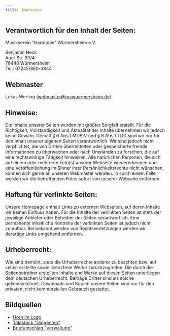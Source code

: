 ```yaml
---
title: Impressum
---
```


## Verantwortlich für den Inhalt der Seiten:

Musikverein "Harmonie" Würmersheim e.V.

Benjamin Heck<br>
Auer Str. 20/4<br>
76448 Würmersheim<br>
Tel.: 07245/860-3844<br>

## Webmaster

Lukas Werling ([webmaster@mvwuermersheim.de](mailto:webmaster@mvwuermersheim.de))

## Hinweise:

Die Inhalte unserer Seiten wurden mit größter Sorgfalt erstellt. Für die Richtigkeit, Vollständigkeit und Aktualität der Inhalte übernehmen wir jedoch keine Gewähr. Gemäß § 6 Abs.1 MDStV und § 8 Abs.1 TDG sind wir nur für den Inhalt unserer eigenen Seiten verantwortlich. Wir sind jedoch nicht verpflichtet, die von Dritten übermittelten oder gespeicherte fremde Informationen zu überwachen oder nach Umständen zu forschen, die auf eine rechtswidrige Tätigkeit hinweisen.
Alle natürlichen Personen, die sich auf einem oder mehreren Foto(s) unserer Webseite wiedererkennen und eine Veröffentlichung im Sinner ihrer Persönlichkeitsrechte nicht wünschen, können sich gerne an unseren Webmaster wenden. In solch einem Falle werden wir die betreffenden Fotos sofort von unserer Webseite entfernen.


## Haftung für verlinkte Seiten:

Unsere Homepage enthält Links zu externen Webseiten, auf deren Inhalte wir keinen Einfluss haben. Für die Inhalte der verlinkten Seiten ist stets der jeweilige Anbieter oder Betreiber der Seiten verantwortlich. Eine permanente inhaltliche Kontrolle der verlinkten Seiten ist jedoch nicht zumutbar. Bei bekannt werden von Rechtsverletzungen werden wir derartige Links umgehend entfernen.


## Urheberrecht:

Wie sind bemüht, stets die Urheberrechte anderer zu beachten bzw. auf selbst erstellte sowie lizenzfreie Werke zurückzugreifen. Die durch die Seitenbetreiber erstellten Inhalte und Werke auf diesen Seiten unterliegen dem deutschen Urheberrecht. Beiträge Dritter sind als solche gekennzeichnet. Downloads und Kopien unsere Seiten sind nur für den privaten, nicht kommerziellen Gebrauch gestattet.

## Bildquellen

 - <a href="http://commons.wikimedia.org/wiki/File:French_Horn_back.svg" target="_blank">Horn im Logo</a>
 - <a href="http://commons.wikimedia.org/wiki/File:Taktstock.png" target="_blank">Taktstock "Dirigenten"</a>
 - <a href="http://openclipart.org/detail/83869/closed-envelope-by-jhnri4" target="_blank">Briefumschlag "Verwaltung"</a>
